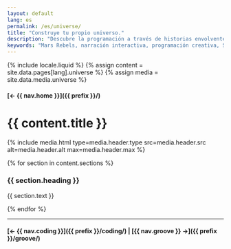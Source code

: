 ```yaml
---
layout: default
lang: es
permalink: /es/universe/
title: "Construye tu propio universo."
description: "Descubre la programación a través de historias envolventes. Nuestra historia de ciencia ficción, Mars Rebels, hace que aprender sea divertido e interactivo."
keywords: "Mars Rebels, narración interactiva, programación creativa, Swift"
---
```



{% include locale.liquid %}
{% assign content = site.data.pages[lang].universe %}
{% assign media = site.data.media.universe %}

#### [← {{ nav.home }}]({{ prefix }}/)

# {{ content.title }}

{% include media.html
  type=media.header.type
  src=media.header.src
  alt=media.header.alt
  max=media.header.max
%}

{% for section in content.sections %}
### {{ section.heading }}
{{ section.text }}

{% endfor %}

---

#### [← {{ nav.coding }}]({{ prefix }}/coding/) | [{{ nav.groove }} →]({{ prefix }}/groove/)